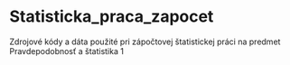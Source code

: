 # Statisticka_praca_zapocet
Zdrojové kódy a dáta použité pri zápočtovej štatistickej práci na predmet Pravdepodobnosť a štatistika 1

